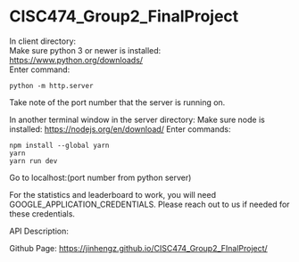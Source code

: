 # CISC474_Group2_FinalProject

In client directory:<br>
Make sure python 3 or newer is installed: https://www.python.org/downloads/ <br>
Enter command: <br>
```
python -m http.server
```

Take note of the port number that the server is running on.

In another terminal window in the server directory:
Make sure node is installed: https://nodejs.org/en/download/
Enter commands:
```
npm install --global yarn
yarn
yarn run dev
```

Go to localhost:(port number from python server)

For the statistics and leaderboard to work, you will need GOOGLE_APPLICATION_CREDENTIALS. Please reach out to us if needed for these credentials.

API Description:

Github Page: https://jinhengz.github.io/CISC474_Group2_FInalProject/ </br>
